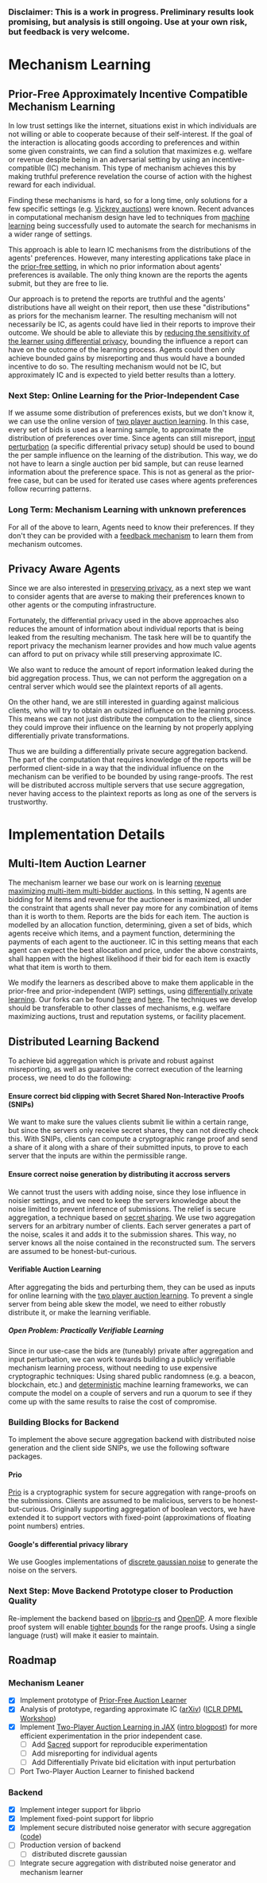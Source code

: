 ### Disclaimer: This is a work in progress. Preliminary results look promising, but analysis is still ongoing. Use at your own risk, but feedback is very welcome.

# Mechanism Learning
## Prior-Free Approximately Incentive Compatible Mechanism Learning
In low trust settings like the internet, situations exist in which individuals are not willing or able to cooperate because of their self-interest. If the goal of the interaction is allocating goods according to preferences and within some given constraints, we can find a solution that maximizes e.g. welfare or revenue despite being in an adversarial setting by using an incentive-compatible (IC) mechanism. This type of mechanism achieves this by making truthful preference revelation the course of action with the highest reward for each individual.

Finding these mechanisms is hard, so for a long time, only solutions for a few specific settings (e.g. [Vickrey auctions](https://en.wikipedia.org/wiki/Vickrey_auction)) were known. Recent advances in computational mechanism design have led to techniques from [machine learning](https://arxiv.org/pdf/1706.03459.pdf) being successfully used to automate the search for mechanisms in a wider range of settings.

This approach is able to learn IC mechanisms from the distributions of the agents' preferences. However, many interesting applications take place in the [prior-free setting](http://www.cs.tau.ac.il/~fiat/mdsem12/amd06.pdf), in which no prior information about agents' preferences is available. The only thing known are the reports the agents submit, but they are free to lie.

Our approach is to pretend the reports are truthful and the agents' distributions have all weight on their report, then use these "distributions" as priors for the mechanism learner. The resulting mechanism will not necessarily be IC, as agents could have lied in their reports to improve their outcome. We should be able to alleviate this by [reducing the sensitivity of the learner using differential privacy](http://kunaltalwar.org/papers/expmech.pdf), bounding the influence a report can have on the outcome of the learning process. Agents could then only achieve bounded gains by misreporting and thus would have a bounded incentive to do so. The resulting mechanism would not be IC, but approximately IC and is expected to yield better results than a lottery.

### Next Step: Online Learning for the Prior-Independent Case
If we assume some distribution of preferences exists, but we don't know it, we can use the online version of [two player auction learning](https://github.com/degregat/two-player-auctions). In this case, every set of bids is used as a learning sample, to approximate the distribution of preferences over time. Since agents can still misreport, [input perturbation](https://arxiv.org/abs/2002.08570) (a specific differential privacy setup) should be used to bound the per sample influence on the learning of the distribution. This way, we do not have to learn a single auction per bid sample, but can reuse learned information about the preference space. This is not as general as the prior-free case, but can be used for iterated use cases where agents preferences follow recurring patterns.

### Long Term: Mechanism Learning with unknown preferences
For all of the above to learn, Agents need to know their preferences. If they don't they can be provided with a [feedback mechanism](https://arxiv.org/abs/2004.08924) to learn them from mechanism outcomes.

## Privacy Aware Agents
Since we are also interested in [preserving privacy](https://arxiv.org/pdf/1111.3350.pdf), as a next step we want to consider agents that are averse to making their preferences known to other agents or the computing infrastructure.

Fortunately, the differential privacy used in the above approaches also reduces the amount of information about individual reports that is being leaked from the resulting mechanism. The task here will be to quantify the report privacy the mechanism learner provides and how much value agents can afford to put on privacy while still preserving approximate IC.

We also want to reduce the amount of report information leaked during the bid aggregation process. Thus, we can not perform the aggregation on a central server which would see the plaintext reports of all agents.

On the other hand, we are still interested in guarding against malicious clients, who will try to obtain an outsized influence on the learning process. This means we can not just distribute the computation to the clients, since they could improve their influence on the learning by not properly applying differentially private transformations.

Thus we are building a differentially private secure aggregation backend. The part of the computation that requires knowledge of the reports will be performed client-side in a way that the individual influence on the mechanism can be verified to be bounded by using range-proofs. The rest will be distributed accross multiple servers that use secure aggregation, never having access to the plaintext reports as long as one of the servers is trustworthy.

# Implementation Details
## Multi-Item Auction Learner
The mechanism learner we base our work on is learning [revenue maximizing multi-item multi-bidder auctions](https://github.com/saisrivatsan/deep-opt-auctions). In this setting, N agents are bidding for M items and revenue for the auctioneer is maximized, all under the constraint that agents shall never pay more for any combination of items than it is worth to them. Reports are the bids for each item. The auction is modelled by an allocation function, determining, given a set of bids, which agents receive which items, and a payment function, determining the payments of each agent to the auctioneer. IC in this setting means that each agent can expect the best allocation and price, under the above constraints, shall happen with the highest likelihood if their bid for each item is exactly what that item is worth to them.

We modify the learners as described above to make them applicable in the prior-free and prior-independent (WIP) settings, using [differentially private learning](https://github.com/tensorflow/privacy). Our forks can be found [here](https://github.com/degregat/deep-opt-auctions/) and [here](https://github.com/degregat/two-player-auctions). The techniques we develop should be transferable to other classes of mechanisms, e.g. welfare maximizing auctions, trust and reputation systems, or facility placement.

## Distributed Learning Backend
To achieve bid aggregation which is private and robust against misreporting, as well as guarantee the correct execution of the learning process, we need to do the following: 

#### Ensure correct bid clipping with Secret Shared Non-Interactive Proofs (SNIPs)
We want to make sure the values clients submit lie within a certain range, but since the servers only receive secret shares, they can not directly check this. With SNIPs, clients can compute a cryptographic range proof and send a share of it along with a share of their submitted inputs, to prove to each server that the inputs are within the permissible range.

#### Ensure correct noise generation by distributing it accross servers
We cannot trust the users with adding noise, since they lose influence in noisier settings, and we need to keep the servers knowledge about the noise limited to prevent inference of submissions. The relief is secure aggregation, a technique based on [secret sharing](https://mortendahl.github.io/2017/06/04/secret-sharing-part1/). We use two aggregation servers for an arbitrary number of clients. Each server generates a part of the noise, scales it and adds it to the submission shares. This way, no server knows all the noise contained in the reconstructed sum. The servers are assumed to be honest-but-curious.

#### Verifiable Auction Learning
After aggregating the bids and perturbing them, they can be used as inputs for online learning with the [two player auction learning](https://github.com/degregat/two-player-auctions). To prevent a single server from being able skew the model, we need to either robustly distribute it, or make the learning verifiable.

##### Open Problem: Practically Verifiable Learning
Since in our use-case the bids are (tuneably) private after aggregation and input perturbation, we can work towards building a publicly verifiable mechanism learning process, without needing to use expensive cryptographic techniques:
Using shared public randomness (e.g. a beacon, blockchain, etc.) and [deterministic](https://jax.readthedocs.io/en/latest/jax-101/05-random-numbers.html) machine learning frameworks, we can compute the model on a couple of servers and run a quorum to see if they come up with the same results to raise the cost of compromise.

### Building Blocks for Backend
To implement the above secure aggregation backend with distributed noise generation and the client side SNIPs, we use the following software packages.

#### Prio
[Prio](https://github.com/mozilla/libprio/) is a cryptographic system for secure aggregation with range-proofs on the submissions. Clients are assumed to be malicious, servers to be honest-but-curious. Originally supporting aggregation of boolean vectors, we have extended it to support vectors with fixed-point (approximations of floating point numbers) entries.

#### Google's differential privacy library
We use Googles implementations of [discrete gaussian noise](https://github.com/google/differential-privacy) to generate the noise on the servers.

### Next Step: Move Backend Prototype closer to Production Quality
Re-implement the backend based on [libprio-rs](https://github.com/divviup/libprio-rs) and [OpenDP](https://github.com/opendp/opendp). A more flexible proof system will enable [tighter bounds](https://github.com/degregat/prio-dp#range-proofs) for the range proofs. Using a single language (rust) will make it easier to maintain.


## Roadmap
### Mechanism Leaner
- [x] Implement prototype of [Prior-Free Auction Learner](https://github.com/degregat/one-shot-approx-auctions)
- [x] Analysis of prototype, regarding approximate IC ([arXiv](https://arxiv.org/abs/2104.00159)) ([ICLR DPML Workshop](https://dp-ml.github.io/2021-workshop-ICLR/files/27.pdf))
- [x] Implement [Two-Player Auction Learning in JAX](https://github.com/degregat/two-player-auctions) ([intro blogpost](https://iclr-blog-track.github.io/2022/03/25/two-player-auction-learning/)) for more efficient experimentation in the prior independent case.
  - [ ] Add [Sacred](https://github.com/IDSIA/sacred) support for reproducible experimentation
  - [ ] Add misreporting for individual agents
  - [ ] Add Differentially Private bid elicitation with input perturbation
- [ ] Port Two-Player Auction Learner to finished backend

### Backend
- [x] Implement integer support for libprio
- [x] Implement fixed-point support for libprio
- [x] Implement secure distributed noise generator with secure aggregation ([code](https://github.com/degregat/prio-dp))
- [ ] Production version of backend
  - [ ] distributed discrete gaussian
- [ ] Integrate secure aggregation with distributed noise generator and mechanism learner
